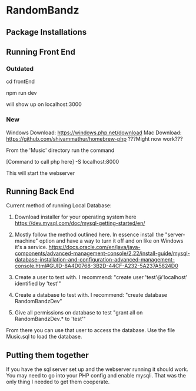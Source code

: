 # RandomBandz

## Package Installations


## Running Front End

### Outdated
cd frontEnd

npm run dev

will show up on localhost:3000

### New
Windows Download: https://windows.php.net/download
Mac Download: https://github.com/shivammathur/homebrew-php
???Might now work???

From the 'Music' directory run the command

[Command to call php here] -S localhost:8000

This will start the webserver

## Running Back End

Current method of running Local Database:

1. Download installer for your operating system here
https://dev.mysql.com/doc/mysql-getting-started/en/

2. Mostly follow the method outlined here. In essence install the "server-machine" option
and have a way to turn it off and on like on Windows it's a service.
https://docs.oracle.com/en/java/java-components/advanced-management-console/2.22/install-guide/mysql-database-installation-and-configuration-advanced-management-console.html#GUID-8A4D0768-3B2D-44CF-A232-5A237A5824D0

3. Create a user to test with. I recommend:
"create user 'test'@'localhost' identified by 'test'"

4. Create a database to test with. I recommend:
"create database RandomBandzDev"

5. Give all permissions on database to test
"grant all on RandomBandzDev.* to 'test'"

From there you can use that user to access the database. Use the file Music.sql
to load the database.

## Putting them together
If you have the sql server set up and the webserver running it should work.
You may need to go into your PHP config and enable mysqli. That was the only
thing I needed to get them cooperate. 
